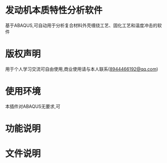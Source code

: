 # 发动机本质特性分析软件

基于ABAQUS,可自动用于分析复合材料外壳缠绕工艺、固化工艺和温度冲击的软件

# 版权声明

用于个人学习交流可自由使用,商业使用请与本人联系(8944466192@qq.com)

# 使用环境

本插件对ABAQUS无要求,可

# 功能说明

# 文件说明
